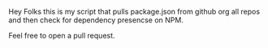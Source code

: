 Hey Folks this is my script that pulls package.json from github org all repos and then check for dependency presencse on NPM. 

Feel free to open a pull request.
